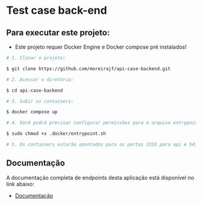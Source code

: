 # Test case back-end

## Para executar este projeto:

  - Este projeto requer Docker Engine e Docker compose pré instalados!

```bash
# 1. Clonar o projeto:

$ git clone https://github.com/moreirajf/api-case-backend.git

# 2. Acessar o diretório:

$ cd api-case-backend

# 3. Subir os containers:

$ docker compose up

# 4. Você podrá precisar configurar permissões para o arquivo entrypoint.sh:

$ sudo chmod +x .docker/entrypoint.sh

# 5. Os containers estarão apontados para as portas 3333 para api e 5432 para o banco de dados

```
    
## Documentação

A documentação completa de endpoints desta aplicação está disponível no link abaixo: 

  - [Documentação](https://moreirajf.github.io/case-back-end-api-doc/)

